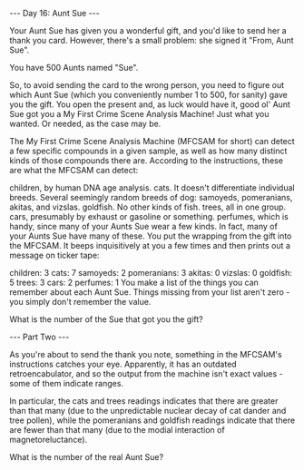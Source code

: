 

--- Day 16: Aunt Sue ---

Your Aunt Sue has given you a wonderful gift, and you'd like to send her a thank you card. However, there's a small problem: she signed it "From, Aunt Sue".

You have 500 Aunts named "Sue".

So, to avoid sending the card to the wrong person, you need to figure out which Aunt Sue (which you conveniently number 1 to 500, for sanity) gave you the gift. You open the present and, as luck would have it, good ol' Aunt Sue got you a My First Crime Scene Analysis Machine! Just what you wanted. Or needed, as the case may be.

The My First Crime Scene Analysis Machine (MFCSAM for short) can detect a few specific compounds in a given sample, as well as how many distinct kinds of those compounds there are. According to the instructions, these are what the MFCSAM can detect:

children, by human DNA age analysis.
cats. It doesn't differentiate individual breeds.
Several seemingly random breeds of dog: samoyeds, pomeranians, akitas, and vizslas.
goldfish. No other kinds of fish.
trees, all in one group.
cars, presumably by exhaust or gasoline or something.
perfumes, which is handy, since many of your Aunts Sue wear a few kinds.
In fact, many of your Aunts Sue have many of these. You put the wrapping from the gift into the MFCSAM. It beeps inquisitively at you a few times and then prints out a message on ticker tape:

children: 3
cats: 7
samoyeds: 2
pomeranians: 3
akitas: 0
vizslas: 0
goldfish: 5
trees: 3
cars: 2
perfumes: 1
You make a list of the things you can remember about each Aunt Sue. Things missing from your list aren't zero - you simply don't remember the value.

What is the number of the Sue that got you the gift?

--- Part Two ---

As you're about to send the thank you note, something in the MFCSAM's instructions catches your eye. Apparently, it has an outdated retroencabulator, and so the output from the machine isn't exact values - some of them indicate ranges.

In particular, the cats and trees readings indicates that there are greater than that many (due to the unpredictable nuclear decay of cat dander and tree pollen), while the pomeranians and goldfish readings indicate that there are fewer than that many (due to the modial interaction of magnetoreluctance).

What is the number of the real Aunt Sue?


